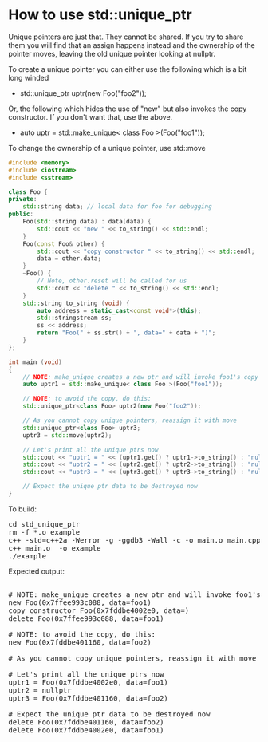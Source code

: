How to use std::unique_ptr
==========================

Unique pointers are just that. They cannot be shared. If you try to share
them you will find that an assign happens instead and the ownership of the
pointer moves, leaving the old unique pointer looking at nullptr.

To create a unique pointer you can either use the following which is a bit
long winded

- std::unique_ptr<class Foo> uptr(new Foo("foo2"));

Or, the following which hides the use of "new" but also invokes the copy
constructor. If you don't want that, use the above.

- auto uptr = std::make_unique< class Foo >(Foo("foo1"));

To change the ownership of a unique pointer, use std::move

```C++
#include <memory>
#include <iostream>
#include <sstream>

class Foo {
private:
    std::string data; // local data for foo for debugging
public:
    Foo(std::string data) : data(data) {
        std::cout << "new " << to_string() << std::endl;
    }
    Foo(const Foo& other) {
        std::cout << "copy constructor " << to_string() << std::endl;
        data = other.data;
    }
    ~Foo() {
        // Note, other.reset will be called for us
        std::cout << "delete " << to_string() << std::endl;
    }
    std::string to_string (void) {
        auto address = static_cast<const void*>(this);
        std::stringstream ss;
        ss << address;
        return "Foo(" + ss.str() + ", data=" + data + ")";
    }
};

int main (void)
{
    // NOTE: make_unique creates a new ptr and will invoke foo1's copy constructor:
    auto uptr1 = std::make_unique< class Foo >(Foo("foo1"));

    // NOTE: to avoid the copy, do this:
    std::unique_ptr<class Foo> uptr2(new Foo("foo2"));

    // As you cannot copy unique pointers, reassign it with move
    std::unique_ptr<class Foo> uptr3;
    uptr3 = std::move(uptr2);

    // Let's print all the unique ptrs now
    std::cout << "uptr1 = " << (uptr1.get() ? uptr1->to_string() : "nullptr") << std::endl;
    std::cout << "uptr2 = " << (uptr2.get() ? uptr2->to_string() : "nullptr") << std::endl;
    std::cout << "uptr3 = " << (uptr3.get() ? uptr3->to_string() : "nullptr") << std::endl;

    // Expect the unique ptr data to be destroyed now
}
```
To build:
<pre>
cd std_unique_ptr
rm -f *.o example
c++ -std=c++2a -Werror -g -ggdb3 -Wall -c -o main.o main.cpp
c++ main.o  -o example
./example
</pre>
Expected output:
<pre>

# NOTE: make_unique creates a new ptr and will invoke foo1's copy constructor:
new Foo(0x7ffee993c088, data=foo1)
copy constructor Foo(0x7fddbe4002e0, data=)
delete Foo(0x7ffee993c088, data=foo1)

# NOTE: to avoid the copy, do this:
new Foo(0x7fddbe401160, data=foo2)

# As you cannot copy unique pointers, reassign it with move

# Let's print all the unique ptrs now
uptr1 = Foo(0x7fddbe4002e0, data=foo1)
uptr2 = nullptr
uptr3 = Foo(0x7fddbe401160, data=foo2)

# Expect the unique ptr data to be destroyed now
delete Foo(0x7fddbe401160, data=foo2)
delete Foo(0x7fddbe4002e0, data=foo1)
</pre>

